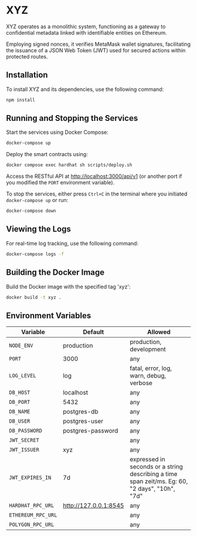 # XYZ

XYZ operates as a monolithic system, functioning as a gateway to confidential metadata linked with identifiable entities on Ethereum.

Employing signed nonces, it verifies MetaMask wallet signatures, facilitating the issuance of a JSON Web Token (JWT) used for secured actions within protected routes.

## Installation

To install XYZ and its dependencies, use the following command:

```bash
npm install
```

## Running and Stopping the Services

Start the services using Docker Compose:

```bash
docker-compose up
```

Deploy the smart contracts using:

```bash
docker compose exec hardhat sh scripts/deploy.sh
```

Access the RESTful API at [http://localhost:3000/api/v1](http://localhost:3000/api/v1) (or another port if you modified the `PORT` environment variable).

To stop the services, either press `Ctrl+C` in the terminal where you initiated `docker-compose up` or run:

```bash
docker-compose down
```

## Viewing the Logs

For real-time log tracking, use the following command:

```bash
docker-compose logs -f
```

## Building the Docker Image

Build the Docker image with the specified tag 'xyz':

```bash
docker build -t xyz .
```

## Environment Variables

| Variable     | Default             | Allowed              |
| ------------ | ------------------- | -------------------- |
| `NODE_ENV`   | production          | production, development |
| `PORT`       | 3000                | any                  |
| `LOG_LEVEL`  | log                 | fatal, error, log, warn, debug, verbose |
| `DB_HOST`    | localhost            | any                  |
| `DB_PORT`    | 5432                | any                  |
| `DB_NAME`    | postgres-db         | any                  |
| `DB_USER`    | postgres-user       | any                  |
| `DB_PASSWORD`| postgres-password   | any                  |
| `JWT_SECRET` |           | any                  |
| `JWT_ISSUER` | xyz          | any                  |
| `JWT_EXPIRES_IN` | 7d         | expressed in seconds or a string describing a time span zeit/ms. Eg: 60, "2 days", "10h", "7d"                  |
| `HARDHAT_RPC_URL` | <http://127.0.0.1:8545>  | any                  |
| `ETHEREUM_RPC_URL` |   | any                  |
| `POLYGON_RPC_URL` |   | any                  |
